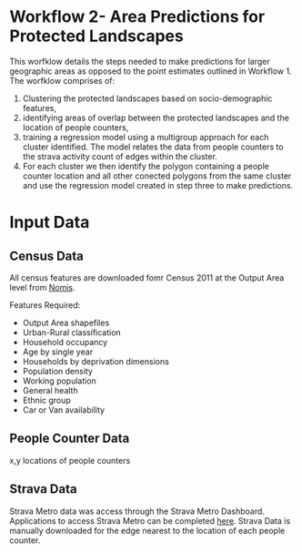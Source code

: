 # Workflow 2- Area Predictions for Protected Landscapes
This worfklow details the steps needed to make predictions for larger geographic areas as opposed to the point 
estimates outlined in Workflow 1. The worfklow comprises of:

1. Clustering the protected landscapes based on socio-demographic features, 
2. identifying areas of overlap between the protected landscapes and the location of people counters,
3. training a regression model using a multigroup approach for each cluster identified. The model relates the data
   from people counters to the strava activity count of edges within the cluster. 
5. For each cluster we then identify the polygon containing a people counter location and all other conected
   polygons from the same cluster and use the regression model created in step three to make predictions.

# Input Data
## Census Data

All census features are downloaded fomr Census 2011 at the Output Area level from [Nomis](https://www.nomisweb.co.uk).

Features Required:

* Output Area shapefiles
* Urban-Rural classification
* Household occupancy
* Age by single year
* Households by deprivation dimensions
* Population density
* Working population
* General health
* Ethnic group
* Car or Van availability

## People Counter Data
x,y locations of people counters 
## Strava Data
Strava Metro data was access through the Strava Metro Dashboard. Applications to access Strava Metro can be completed [here](https://metro.strava.com). Strava Data is manually downloaded for the edge nearest to the location of each people counter.
